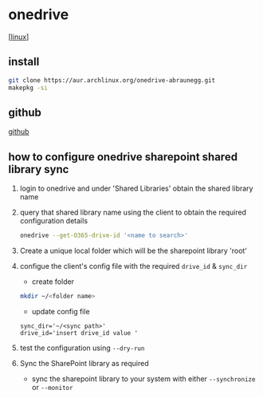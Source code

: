 # onedrive

[[linux]]

## install
```bash
git clone https://aur.archlinux.org/onedrive-abraunegg.git
makepkg -si
```

## github

[github](https://aur.archlinux.org/packages/onedrive-abraunegg/)

## how to configure onedrive sharepoint shared library sync

1. login to onedrive and under 'Shared Libraries' obtain the shared library name

2. query that shared library name using the client to obtain the required configuration details
    
    ```bash
    onedrive --get-O365-drive-id '<name to search>'
    ```
3. Create a unique local folder which will be the sharepoint library 'root'

4. configue the client's config file with the required `drive_id` & `sync_dir`
    
    - create folder
    
    ```bash
    mkdir ~/<folder name>
    ```
    - update config file
    
    ```config
    sync_dir='~/<sync path>'
    drive_id='insert drive_id value '
    ```
5. test the configuration using `--dry-run`

6. Sync the SharePoint library as required
    - sync the sharepoint library to your system with either `--synchronize` or `--monitor`

[//begin]: # "Autogenerated link references for markdown compatibility"
[linux]: ../linux.md "Linux"
[//end]: # "Autogenerated link references"
